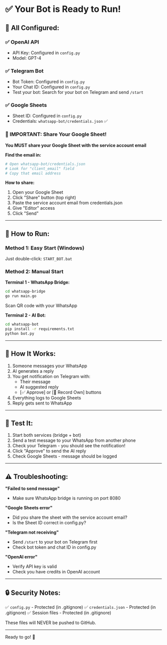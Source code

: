 # ✅ Your Bot is Ready to Run!

## 🎯 All Configured:

### ✅ OpenAI API
- API Key: Configured in `config.py`
- Model: GPT-4

### ✅ Telegram Bot
- Bot Token: Configured in `config.py`
- Your Chat ID: Configured in `config.py`
- Test your bot: Search for your bot on Telegram and send `/start`

### ✅ Google Sheets
- Sheet ID: Configured in `config.py`
- Credentials: `whatsapp-bot/credentials.json` ✅

### 🚨 IMPORTANT: Share Your Google Sheet!

**You MUST share your Google Sheet with the service account email**

**Find the email in:**
```bash
# Open whatsapp-bot/credentials.json
# Look for "client_email" field
# Copy that email address
```

**How to share:**
1. Open your Google Sheet
2. Click "Share" button (top right)
3. Paste the service account email from credentials.json
4. Give "Editor" access
5. Click "Send"

---

## 🚀 How to Run:

### Method 1: Easy Start (Windows)
Just double-click: `START_BOT.bat`

### Method 2: Manual Start

**Terminal 1 - WhatsApp Bridge:**
```bash
cd whatsapp-bridge
go run main.go
```
Scan QR code with your WhatsApp

**Terminal 2 - AI Bot:**
```bash
cd whatsapp-bot
pip install -r requirements.txt
python bot.py
```

---

## 📱 How It Works:

1. Someone messages your WhatsApp
2. AI generates a reply
3. You get notification on Telegram with:
   - Their message
   - AI suggested reply
   - [✅ Approve] or [🎤 Record Own] buttons
4. Everything logs to Google Sheets
5. Reply gets sent to WhatsApp

---

## 🧪 Test It:

1. Start both services (bridge + bot)
2. Send a test message to your WhatsApp from another phone
3. Check your Telegram - you should see the notification!
4. Click "Approve" to send the AI reply
5. Check Google Sheets - message should be logged

---

## ⚠️ Troubleshooting:

**"Failed to send message"**
- Make sure WhatsApp bridge is running on port 8080

**"Google Sheets error"**
- Did you share the sheet with the service account email?
- Is the Sheet ID correct in config.py?

**"Telegram not receiving"**
- Send `/start` to your bot on Telegram first
- Check bot token and chat ID in config.py

**"OpenAI error"**
- Verify API key is valid
- Check you have credits in OpenAI account

---

## 🔒 Security Notes:

✅ `config.py` - Protected (in .gitignore)
✅ `credentials.json` - Protected (in .gitignore)
✅ Session files - Protected (in .gitignore)

These files will NEVER be pushed to GitHub.

---

Ready to go! 🎉

